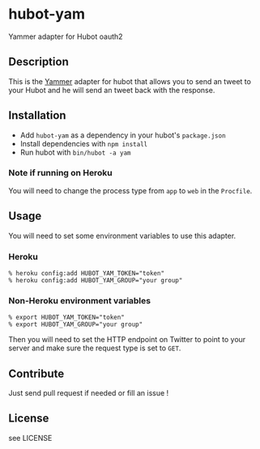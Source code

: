 hubot-yam
=========

Yammer adapter for Hubot oauth2

## Description

This is the [Yammer](http://yammer.com) adapter for hubot that allows you to
send an tweet to your Hubot and he will send an tweet back with the response.

## Installation

* Add `hubot-yam` as a dependency in your hubot's `package.json`
* Install dependencies with `npm install`
* Run hubot with `bin/hubot -a yam`

### Note if running on Heroku

You will need to change the process type from `app` to `web` in the `Procfile`.

## Usage

You will need to set some environment variables to use this adapter.

### Heroku

    % heroku config:add HUBOT_YAM_TOKEN="token"
    % heroku config:add HUBOT_YAM_GROUP="your group"

### Non-Heroku environment variables

    % export HUBOT_YAM_TOKEN="token"
    % export HUBOT_YAM_GROUP="your group"

Then you will need to set the HTTP endpoint on Twitter to point to your server
and make sure the request type is set to `GET`.

## Contribute

Just send pull request if needed or fill an issue !

## License

see LICENSE
